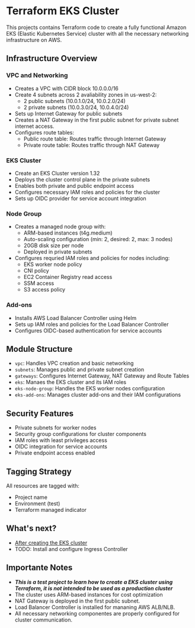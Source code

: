 # Terraform EKS Cluster

This projects contains Terraform code to create a fully functional Amazon EKS (Elastic Kubernetes Service) cluster with all the necessary networking infrastructure on AWS.

## Infrastructure Overview

### VPC and Networking
- Creates a VPC with CIDR block 10.0.0.0/16
- Create 4 subnets across 2 avaliability zones in us-west-2:
  - 2 public subnets (10.0.1.0/24, 10.0.2.0/24)
  - 2 private subnets (10.0.3.0/24, 10.0.4.0/24)
- Sets up Internet Gateway for public subnets
- Creates a NAT Gateway in the first public subnet for private subnet internet access.
- Configures route tables:
  - Public route table: Routes traffic through Internet Gateway
  - Private route table: Routes traffic through NAT Gateway

### EKS Cluster
- Create an EKS Cluster version 1.32
- Deploys the cluster control plane in the private subnets
- Enables both private and public endpoint access
- Configures necessary IAM roles and policies for the cluster
- Sets up OIDC provider for service account integration

### Node Group
- Creates a managed node group with:
  - ARM-based instances (t4g.medium)
  - Auto-scaling configuration (min: 2, desired: 2, max: 3 nodes)
  - 20GB disk size per node
  - Deployed in private subnets
- Configures requried IAM roles and policies for nodes including:
  - EKS worker node policy
  - CNI policy
  - EC2 Container Registry read access
  - SSM access
  - S3 access policy

### Add-ons
- Installs AWS Load Balancer Controller using Helm
- Sets up IAM roles and policies for the Load Balancer Controller
- Configures OIDC-based authentication for service accounts

## Module Structure
- `vpc`: Handles VPC creation and basic networking
- `subnets`: Manages public and private subnet creation
- `gateways`: Configures Internet Gateway, NAT Gateway and Route Tables
- `eks`: Manaes the EKS cluster and its IAM roles
- `eks-node-group`: Handles the EKS worker nodes configuration
- `eks-add-ons`: Manages cluster add-ons and their IAM configurations

## Security Features
- Private subnets for worker nodes
- Security group configurations for cluster components
- IAM roles with least privileges access
- OIDC integration for service accounts
- Private endpoint access enabled

## Tagging Strategy
All resources are tagged with:
- Project name
- Environment (test)
- Terraform managed indicator

## What's next?
- [After creating the EKS cluster](docs/01-after-creating-eks.md)
- TODO: Install and configure Ingress Controller

## Importante Notes
- ***This is a test project to learn how to create a EKS cluster using Terraform, it is not intended to be used as a production cluster***
- The cluster uses ARM-based instances for cost optimization
- NAT Gateway is deployed in the first public subnet.
- Load Balancer Controller is installed for mananing AWS ALB/NLB.
- All necessary networking componentes are properly configured for cluster communication.
